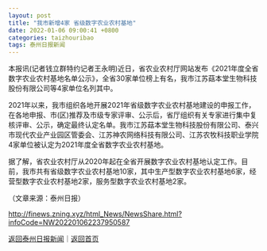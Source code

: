 ```yaml
---
layout: post
title: "我市新增4家 省级数字农业农村基地"
date: 2022-01-06 09:00:41 +0800
categories: taizhouribao
tags: 泰州日报新闻
---
```

<p>本报讯(记者钱立群特约记者王永明)近日，省农业农村厅网站发布《2021年度全省数字农业农村基地名单公示》，全省30家单位榜上有名，我市江苏菇本堂生物科技股份有限公司等4家单位名列其中。</p>
 <p>2021年以来，我市组织各地开展2021年省级数字农业农村基地建设的申报工作，在各地申报、市(区)推荐及市级专家评审、公示后，省厅组织有关专家进行集中复核评审、公示，确定最终认定名单。我市江苏菇本堂生物科技股份有限公司、泰兴市现代农业产业园区管委会、江苏神农网络科技有限公司、江苏农牧科技职业学院4家单位被认定为2021年度全省数字农业农村基地。</p>
 <p>据了解，省农业农村厅从2020年起在全省开展数字农业农村基地认定工作。目前，我市共有省级数字农业农村基地10家，其中生产型数字农业农村基地6家，经营型数字农业农村基地2家，服务型数字农业农村基地2家。 </p><p class="em_media">（文章来源：泰州日报）</p>

<http://finews.zning.xyz/html_News/NewsShare.html?infoCode=NW202201062237950587>

[返回泰州日报新闻](//finews.withounder.com/category/taizhouribao.html)｜[返回首页](//finews.withounder.com/)